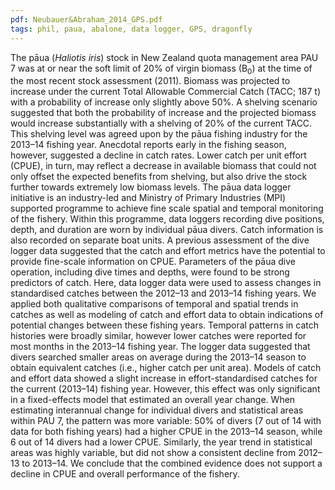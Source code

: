 ```yaml
---
pdf: Neubauer&Abraham_2014_GPS.pdf
tags: phil, paua, abalone, data logger, GPS, dragonfly
---
```

The pāua (*Haliotis iris*) stock in New Zealand quota management area PAU 7 was at or near the soft
limit of 20% of virgin biomass (B<sub>0</sub>) at the time of the most recent stock assessment (2011). Biomass
was projected to increase under the current Total Allowable Commercial Catch (TACC; 187 t) with a
probability of increase only slightly above 50%. A shelving scenario suggested that both the probability
of increase and the projected biomass would increase substantially with a shelving of 20% of the current
TACC. This shelving level was agreed upon by the pāua fishing industry for the 2013–14 fishing year.
Anecdotal reports early in the fishing season, however, suggested a decline in catch rates. Lower catch
per unit effort (CPUE), in turn, may reflect a decrease in available biomass that could not only offset the
expected benefits from shelving, but also drive the stock further towards extremely low biomass levels.
The pāua data logger initiative is an industry-led and Ministry of Primary Industries (MPI) supported
programme to achieve fine scale spatial and temporal monitoring of the fishery. Within this programme,
data loggers recording dive positions, depth, and duration are worn by individual pāua divers. Catch
information is also recorded on separate boat units. A previous assessment of the dive logger data
suggested that the catch and effort metrics have the potential to provide fine-scale information on CPUE.
Parameters of the pāua dive operation, including dive times and depths, were found to be strong predictors
of catch.
Here, data logger data were used to assess changes in standardised catches between the 2012–13 and
2013–14 fishing years. We applied both qualitative comparisons of temporal and spatial trends in catches
as well as modeling of catch and effort data to obtain indications of potential changes between these
fishing years.
Temporal patterns in catch histories were broadly similar, however lower catches were reported for most
months in the 2013–14 fishing year. The logger data suggested that divers searched smaller areas on
average during the 2013–14 season to obtain equivalent catches (i.e., higher catch per unit area).
Models of catch and effort data showed a slight increase in effort-standardised catches for the current
(2013–14) fishing year. However, this effect was only significant in a fixed-effects model that estimated
an overall year change. When estimating interannual change for individual divers and statistical areas
within PAU 7, the pattern was more variable: 50% of divers (7 out of 14 with data for both fishing years)
had a higher CPUE in the 2013–14 season, while 6 out of 14 divers had a lower CPUE. Similarly, the
year trend in statistical areas was highly variable, but did not show a consistent decline from 2012–13
to 2013–14. We conclude that the combined evidence does not support a decline in CPUE and overall
performance of the fishery.
